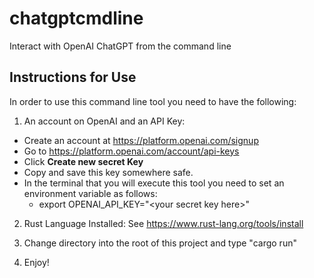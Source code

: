 # chatgptcmdline
Interact with OpenAI ChatGPT from the command line

## Instructions for Use

In order to use this command line tool you need to have the following:

1. An account on OpenAI and an API Key:

- Create an account at https://platform.openai.com/signup
- Go to https://platform.openai.com/account/api-keys
- Click **Create new secret Key**
- Copy and save this key somewhere safe.
- In the terminal that you will execute this tool you need to set an environment variable as follows:
  - export OPENAI_API_KEY="\<your secret key here\>"

2. Rust Language Installed: See https://www.rust-lang.org/tools/install

3. Change directory into the root of this project and type "cargo run"

4. Enjoy!
